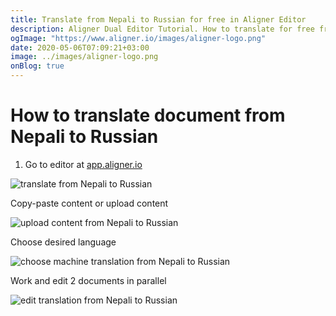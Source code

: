 ```yaml
---
title: Translate from Nepali to Russian for free in Aligner Editor
description: Aligner Dual Editor Tutorial. How to translate for free from Nepali to Russian. Aligner is multilingual document management platform. 
ogImage: "https://www.aligner.io/images/aligner-logo.png"
date: 2020-05-06T07:09:21+03:00
image: ../images/aligner-logo.png
onBlog: true
---
```


# How to translate document from Nepali to Russian

1. Go to editor at [app.aligner.io](https://app.aligner.io "Aligner App web page")

![translate from Nepali to Russian](../aligner-blank-editor.png "translate from Nepali to Russian")

Copy-paste content or upload content

![upload content from Nepali to Russian](../aligner-uploaded-document.png "upload content from Nepali to Russian")

Choose desired language

![choose machine translation from Nepali to Russian](../aligner-language-dropdown.png "choose machine translation from Nepali to Russian")

Work and edit 2 documents in parallel

![edit translation from Nepali to Russian](../aligner-double-sitded-editor.png "edit translation from Nepali to Russian")

